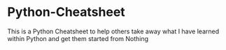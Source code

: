 # Python-Cheatsheet
This is a Python Cheatsheet to help others take away what I have learned within Python and get them started from Nothing
